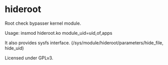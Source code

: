 hideroot
========

Root check bypasser kernel module.

Usage: insmod hideroot.ko module_uid=uid,of,apps

It also provides sysfs interface. (/sys/module/hideroot/parameters/hide_file, hide_uid)

Licensed under GPLv3.
